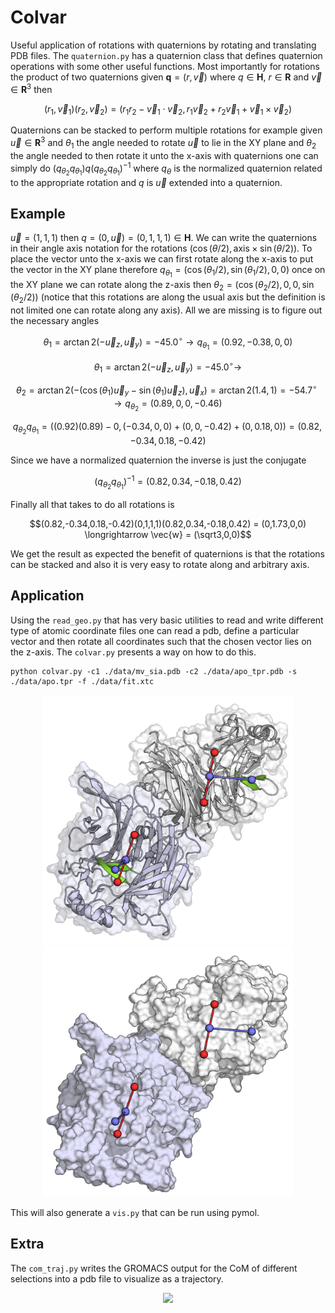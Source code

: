 # Colvar

Useful application of rotations with quaternions by rotating and translating PDB
files. The `quaternion.py` has a quaternion class that defines quaternion operations
with some other useful functions. Most importantly for rotations the product of two
quaternions given $\textbf{q} = (r, \vec{v})$ where $q \in \mathbf{H}$, $r \in \mathbf{R}$
and $\vec{v} \in \mathbf{R}^3$ then

$$(r_1, \vec{v}_1)(r_2, \vec{v}_2) = (r_1r_2 - \vec{v}_1\cdot\vec{v}_2, r_1\vec{v}_2+r_2\vec{v}_1+\vec{v}_1\times\vec{v}_2)$$

Quaternions can be stacked to perform multiple rotations for example given $\vec{u} \in \mathbf{R}^3$ 
and $\theta_{1}$
the angle needed to rotate $\vec{u}$
to lie in the XY plane and $\theta_{2}$
the angle needed to then rotate it unto the x-axis with quaternions one can simply do $(q_{\theta_2}q_{\theta_1})q(q_{\theta_2}q_{\theta_1})^{-1}$
where $q_{\theta}$
is the normalized quaternion related to the appropriate rotation and $q$
is $\vec{u}$
extended into a quaternion.

## Example

$\vec{u} = (1, 1, 1)$
then $q = (0, \vec{u}) = (0,1,1,1) \in \mathbf{H}$.
We can write the quaternions in their angle axis notation for the rotations $(\cos(\theta/2), \text{axis}\times\sin(\theta/2))$.
To place the vector unto the x-axis we can first rotate along the x-axis to put the vector in the XY plane therefore $q_{\theta_1} = (\cos(\theta_1/2),\sin(\theta_1/2),0,0)$
once on the XY plane we can rotate along the z-axis then ${\theta_2} = (\cos(\theta_2/2), 0, 0,\sin(\theta_2/2))$
(notice that this rotations are along the usual axis but the definition is not limited one can rotate along any axis). All we are missing is to figure out the necessary angles

$$\theta_1 = \arctan2(-\vec{u}_z, \vec{u}_y) = -45.0^\circ \rightarrow q_{\theta_1} = (0.92, -0.38, 0, 0)$$

$$\theta_1 = \arctan2(-\vec{u}_z, \vec{u}_y) = -45.0^\circ \rightarrow  $$

$$\theta_2 = \arctan2(-(\cos(\theta_1)\vec{u}_y-\sin(\theta_1)\vec{u}_z), \vec{u}_x) = \arctan2(1.4, 1) = -54.7^\circ \longrightarrow q_{\theta_2} = (0.89, 0, 0, -0.46)$$

$$q_{\theta_2} q_{\theta_1}  = ((0.92)(0.89)-0,(-0.34,0,0)+(0,0,-0.42)+(0,0.18,0))= (0.82,-0.34,0.18,-0.42)$$

Since we have a normalized quaternion the inverse is just the conjugate

$$(q_{\theta_2} q_{\theta_1})^{-1}  = (0.82,0.34,-0.18,0.42)$$

Finally all that takes to do all rotations is

$$(0.82,-0.34,0.18,-0.42)(0,1,1,1)(0.82,0.34,-0.18,0.42) = (0,1.73,0,0) \longrightarrow \vec{w} = (\sqrt3,0,0)$$

We get the result as expected the benefit of quaternions is that the rotations can be stacked and also it is very easy to rotate along and arbitrary axis.

## Application

Using the `read_geo.py` that has very basic utilities to read and write different type of atomic coordinate files one can read a pdb, define a particular vector and then rotate all coordinates such that the chosen vector lies on the z-axis. The `colvar.py` presents a way on how to do this.

```
python colvar.py -c1 ./data/mv_sia.pdb -c2 ./data/apo_tpr.pdb -s ./data/apo.tpr -f ./data/fit.xtc
```

<p align="center">
  <img width="400" src="images/bitmap1.png">
  <img width="400" src="images/bitmap2.png">
</p>

This will also generate a `vis.py` that can be run using pymol.

## Extra

The `com_traj.py` writes the GROMACS output for the CoM of different selections into a pdb file to visualize as a trajectory.

<p align="center">
  <img width="400" src="images/anim.gif">
</p>